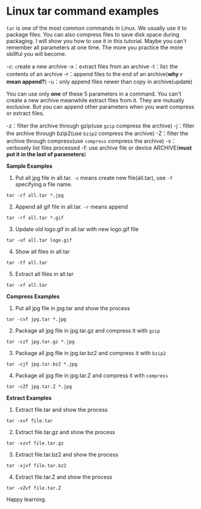 # Linux tar command examples
``tar`` is one of the most common commands in Linux. We usually use it to
package files. You can also compress files to save disk space during packaging.
I will show you how to use it in this tutorial. Maybe you can't remember
all parameters at one time. The more you practice the more skillful you 
will become.

-c: ``c``reate a new archive
-x：e``x``tract files from an archive
-t：lis``t`` the contents of an archive
-r：append files to the end of an archive(**why ``r`` mean append?**)
-u：only append files newer than copy in archive(``u``pdate)

You can use only **one** of these 5 parameters in a command. You can't create
a new archive meanwhile extract files from it. They are mutually exclusive.
But you can append other parameters when you want compress or extract files.

-z：filter the archive through gzip(use ``gzip`` compress the archive)
-j：filter the archive through bzip2(use ``bzip2`` compress the archive)
-Z：filter the archive through compress(use ``compress`` compress the archive)
-v：verbosely list files processed
-f: use archive file or device ARCHIVE(**must put it in the last of parameters**)

**Sample Examples**

1. Put all jpg file in all.tar. ``-c`` means create new file(all.tar), use ``-f`` specifying a file name. 
```
tar -cf all.tar *.jpg
```
2. Append all gif file in all.tar. ``-r`` means append
```
tar -rf all.tar *.gif
```
3. Update old logo.gif in all.tar with new logo.gif file 
```
tar -uf all.tar logo.gif
```
4. Show all files in all.tar
```
tar -tf all.tar
```
5. Extract all files in all.tar
```
tar -xf all.tar
```

**Compress Examples**

1. Put all jpg file in jpg.tar and show the process
```
tar -cvf jpg.tar *.jpg
```
2. Package all jpg file in jpg.tar.gz and compress it with ``gzip``
```
tar -czf jpg.tar.gz *.jpg
```
3. Package all jpg file in jpg.tar.bz2 and compress it with ``bzip2``
```
tar -cjf jpg.tar.bz2 *.jpg
```
4. Package all jpg file in jpg.tar.Z and compress it with ``compress``
```
tar -cZf jpg.tar.Z *.jpg
```

**Extract Examples**

1. Extract file.tar and show the process
```
tar -xvf file.tar
```
2. Extract file.tar.gz and show the process
```
tar -xzvf file.tar.gz
```
3. Extract file.tar.bz2 and show the process
```
tar -xjvf file.tar.bz2
```
4. Extract file.tar.Z and show the process
```
tar -xZvf file.tar.Z
```

Happy learning.